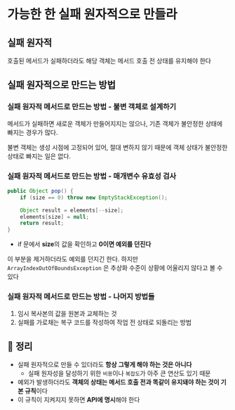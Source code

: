 # 가능한 한 실패 원자적으로 만들라
## 실패 원자적
호출된 메서드가 실패하더라도 해당 객체는 메서드 호출 전 상태를 유지해야 한다

## 실패 원자적으로 만드는 방법
### 실패 원자적 메서드로 만드는 방법 - 불변 객체로 설계하기
메서드가 실패하면 새로운 객체가 만들어지지는 않으나, 기존 객체가 불안정한 상태에 빠지는 경우가 많다.

불변 객체는 생성 시점에 고정되어 있어, 절대 변하지 않기 때문에 객체 상태가 불안정한 상태로 빠지는 일은 없다.

### 실패 원자적 메서드로 만드는 방법 - 매개변수 유효성 검사
```java
public Object pop() {
    if (size == 0) throw new EmptyStackException();

    Object result = elements[--size];
    elements[size] = null;
    return result;
}
```
* if 문에서 **size**의 값을 확인하고 **0이면 예외를 던진다**

이 부분을 제거하더라도 예외를 던지긴 한다. 하지만 `ArrayIndexOutOfBoundsException` 은 추상화 수준이 상황에 어울리지 않다고 볼 수 있다

### 실패 원자적 메서드로 만드는 방법 - 나머지 방법들
1. 임시 복사본의 값을 원본과 교체하는 것
2. 실패를 가로채는 복구 코드를 작성하여 작업 전 상태로 되돌리는 방법

## 🎯 정리
* 실패 원자적으로 만들 수 있더라도 **항상 그렇게 해야 하는 것은 아니다**
    * 실패 원자성을 달성하기 위한 `비용`이나 `복잡도`가 아주 큰 연산도 있기 때문
* 예외가 발생하더라도 **객체의 상태는 메서드 호출 전과 똑같이 유지돼야 하는 것이 기본 규칙**이다
* 이 규칙이 지켜지지 못하면 **API에 명시**해야 한다
